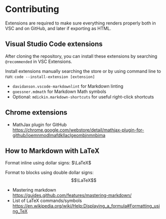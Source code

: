 # Contributing

Extensions are required to make sure everything renders properly both in VSC and on GitHub, and later if exporting as HTML.

## Visual Studio Code extensions

After cloning the repository, you can install these extensions by searching `@recommended` in VSC Extensions.

Install extensions manually searching the store or by using command line to run: `code --install-extension [extension]`

- `davidanson.vscode-markdownlint` for Markdown linting
- `goessner.mdmath` for Markdown Math symbols
- Optional: `mdickin.markdown-shortcuts` for useful right-click shortcuts

## Chrome extensions

- MathJax plugin for GitHub
  <https://chrome.google.com/webstore/detail/mathjax-plugin-for-github/ioemnmodlmafdkllaclgeombjnmnbima>

## How to Markdown with LaTeX

Format inline using dollar signs: $\LaTeX$

Format to blocks using double dollar signs: $$\LaTeX$$

- Mastering markdown  
  <https://guides.github.com/features/mastering-markdown/>
- List of LaTeX commands/symbols  
  <https://en.wikipedia.org/wiki/Help:Displaying_a_formula#Formatting_using_TeX>
